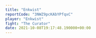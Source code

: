 ```yaml
---
title: "Enkwist"
reportCode: "3NWZ9pcKAbYPfqxC"
player: "Enkwist"
fight: "The Curator"
date: 2021-10-08T19:17:48.190000+00:00
---
```

